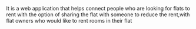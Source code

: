 It is a web application that helps connect people who are looking for flats to rent with the option of sharing the flat with someone to reduce the rent,with flat owners who would like to rent rooms in their flat
